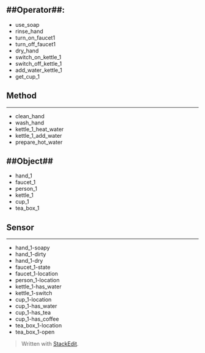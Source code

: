

##Operator##:
---------

 - use_soap
 - rinse_hand
 - turn_on_faucet1
 - turn_off_faucet1
 - dry_hand
 - switch_on_kettle_1
 - switch_off_kettle_1
 - add_water_kettle_1
 - get_cup_1
	 

## Method ##
------
 - clean_hand
 - wash_hand
 - kettle_1_heat_water
 - kettle_1_add_water
 - prepare_hot_water

##Object##
------

 - hand_1
 - faucet_1
 - person_1
 - kettle_1
 - cup_1
 - tea_box_1

## Sensor ##
------
 - hand_1-soapy
 - hand_1-dirty
 - hand_1-dry
 - faucet_1-state
 - faucet_1-location
 - person_1-location
 - kettle_1-has_water
 - kettle_1-switch
 - cup_1-location
 - cup_1-has_water
 - cup_1-has_tea
 - cup_1-has_coffee
 - tea_box_1-location
 - tea_box_1-open

> Written with [StackEdit](https://stackedit.io/).
